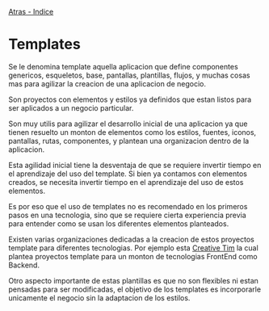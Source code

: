 [Atras - Indice](https://github.com/Maticor93/DA2-Tecnologia/tree/angular-style)

# Templates

Se le denomina template aquella aplicacion que define componentes genericos, esqueletos, base, pantallas, plantillas, flujos, y muchas cosas mas para agilizar la creacion de una aplicacion de negocio.

Son proyectos con elementos y estilos ya definidos que estan listos para ser aplicados a un negocio particular.

Son muy utilis para agilizar el desarrollo inicial de una aplicacion ya que tienen resuelto un monton de elementos como los estilos, fuentes, iconos, pantallas, rutas, componentes, y plantean una organizacion dentro de la aplicacion.

Esta agilidad inicial tiene la desventaja de que se requiere invertir tiempo en el aprendizaje del uso del template. Si bien ya contamos con elementos creados, se necesita invertir tiempo en el aprendizaje del uso de estos elementos.

Es por eso que el uso de templates no es recomendado en los primeros pasos en una tecnologia, sino que se requiere cierta experiencia previa para entender como se usan los diferentes elementos planteados.

Existen varias organizaciones dedicadas a la creacion de estos proyectos template para diferentes tecnologias. Por ejemplo esta [Creative Tim](https://www.creative-tim.com/) la cual plantea proyectos template para un monton de tecnologias FrontEnd como Backend.

Otro aspecto importante de estas plantillas es que no son flexibles ni estan pensadas para ser modificadas, el objetivo de los templates es incorporarle unicamente el negocio sin la adaptacion de los estilos.

